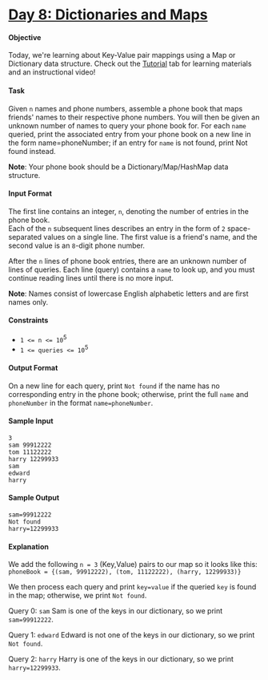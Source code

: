 # [Day 8: Dictionaries and Maps](https://www.hackerrank.com/challenges/30-dictionaries-and-maps/problem)

#### Objective 
Today, we're learning about Key-Value pair mappings using a Map or Dictionary data structure. Check out the [Tutorial](https://www.hackerrank.com/challenges/30-dictionaries-and-maps/tutorial) tab for learning materials and an instructional video!

#### Task 
Given `n` names and phone numbers, assemble a phone book that maps friends' names to their respective phone numbers. You will then be given an unknown number of names to query your phone book for. For each `name` queried, print the associated entry from your phone book on a new line in the form name=phoneNumber; if an entry for `name` is not found, print Not found instead.

**Note**: Your phone book should be a Dictionary/Map/HashMap data structure.

#### Input Format
The first line contains an integer, `n`, denoting the number of entries in the phone book.  
Each of the `n` subsequent lines describes an entry in the form of `2` space-separated values on a single line. The first value is a friend's name, and the second value is an `8`-digit phone number.

After the `n` lines of phone book entries, there are an unknown number of lines of queries. Each line (query) contains a `name` to look up, and you must continue reading lines until there is no more input.

**Note**: Names consist of lowercase English alphabetic letters and are first names only.

#### Constraints
- `1 <= n <= 10`<sup>5</sup>
- `1 <= queries <= 10`<sup>5</sup>

#### Output Format
On a new line for each query, print `Not found` if the name has no corresponding entry in the phone book; otherwise, print the full `name` and `phoneNumber` in the format `name=phoneNumber`.

#### Sample Input
```
3
sam 99912222
tom 11122222
harry 12299933
sam
edward
harry
```

#### Sample Output
```
sam=99912222
Not found
harry=12299933
```

#### Explanation
We add the following `n = 3` (Key,Value) pairs to our map so it looks like this:  
`phoneBook = {(sam, 99912222), (tom, 11122222), (harry, 12299933)}`

We then process each query and print `key=value` if the queried `key` is found in the map; otherwise, we print `Not found`.

Query 0: `sam` 
Sam is one of the keys in our dictionary, so we print `sam=99912222`.

Query 1: `edward` 
Edward is not one of the keys in our dictionary, so we print `Not found`.

Query 2: `harry` 
Harry is one of the keys in our dictionary, so we print `harry=12299933`.